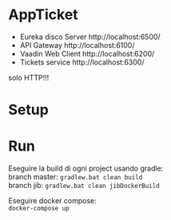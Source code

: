 # AppTicket

- Eureka disco Server   http://localhost:6500/
- API Gateway           http://localhost:6100/
- Vaadin Web Client     http://localhost:6200/
- Tickets service       http://localhost:6300/

solo HTTP!!!

# Setup


# Run
Eseguire la build di ogni project usando gradle:
<br />branch master: `gradlew.bat clean build`
<br />branch jib: `gradlew.bat clean jibDockerBuild`

Eseguire docker compose:<br />
`docker-compose up`
